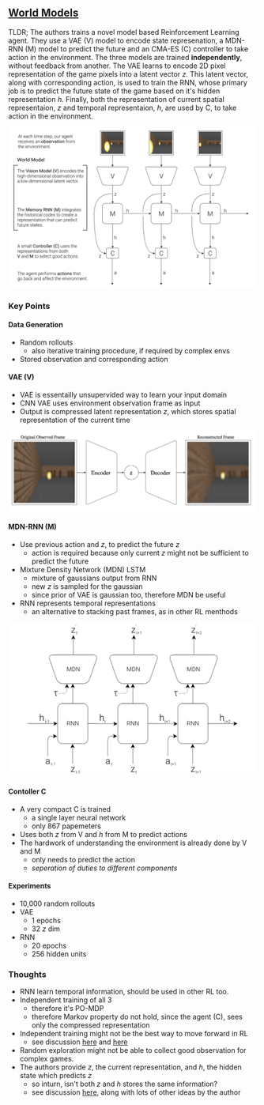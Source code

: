## [World Models](https://worldmodels.github.io/)

TLDR; The authors trains a novel model based Reinforcement Learning agent. They use a VAE (V) model to encode state represenation, a MDN-RNN (M) model to predict the future and an CMA-ES (C) controller to take action in the environment. The three models are trained **independently**, without feedback from another. The VAE learns to encode 2D pixel representation of the game pixels into a latent vector _z_. This latent vector, along with corresponding action, is used to train the RNN, whose primary job is to predict the future state of the game based on it's hidden representation _h_. Finally, both the representation of current spatial representaion, _z_ and temporal representaion, _h_, are used by C, to take action in the environment.

<img src="images/world-models/combined.png?raw=true" width="512">

### Key Points


#### Data Generation

- Random rollouts
	- also iterative training procedure, if required by complex envs
- Stored observation and corresponding action

#### VAE (V)

- VAE is essentailly unsupervided way to learn your input domain
- CNN VAE uses environment observation frame as input
- Output is compressed latent representation _z_, which stores spatial representation of the current time

<img src="images/world-models/vae.png?raw=true" width="512">

#### MDN-RNN (M)

- Use previous action and _z_, to predict the future _z_
	- action is required because only current _z_ might not be sufficient to predict the future
- Mixture Density Network (MDN) LSTM
	- mixture of gaussians output from RNN
	- new _z_ is sampled for the gaussian
	- since prior of VAE is gaussian too, therefore MDN be useful
- RNN represents temporal representations
	- an alternative to stacking past frames, as in other RL menthods

<img src="images/world-models/rnn.png?raw=true" width="512">

#### Contoller C

- A very compact C is trained
	- a single layer neural network
	- only 867 papemeters
- Uses both _z_ from V and _h_ from M to predict actions
- The hardwork of understanding the environment is already done by V and M
	- only needs to predict the action
	- _seperation of duties to different components_


#### Experiments

- 10,000 random rollouts
- VAE 
	- 1 epochs
	- 32 _z_ dim 
- RNN
	- 20 epochs
	- 256 hidden units

### Thoughts


- RNN learn temporal information, should be used in other RL too.
- Independent training of all 3
	- therefore it's PO-MDP
	- therefore Markov property do not hold, since the agent (C), sees only the compressed representation
- Independent training might not be the best way to move forward in RL
	- see discussion [here](https://coherencedrivers.wordpress.com/2018/04/04/comment-on-world-models/) and [here](https://twitter.com/shimon8282/status/979344417961250817)
- Random exploration might not be able to collect good observation for complex games.
- The authors provide _z_, the current representation, and _h_, the hidden state which predicts _z_
	- so inturn, isn't both _z_ and _h_ stores the same information?
	- see discussion [here](https://github.com/worldmodels/worldmodels.github.io/issues/2), along with lots of other ideas by the author

